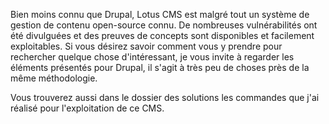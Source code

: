 Bien moins connu que Drupal, Lotus CMS est malgré tout un système de gestion de contenu open-source connu. De nombreuses vulnérabilités ont été divulguées et des preuves de concepts sont disponibles et facilement exploitables. Si vous désirez savoir comment vous y prendre pour rechercher quelque chose d'intéressant, je vous invite à regarder les éléments présentés pour Drupal, il s'agit à très peu de choses près de la même méthodologie. 

Vous trouverez aussi dans le dossier des solutions les commandes que j'ai réalisé pour l'exploitation de ce CMS.